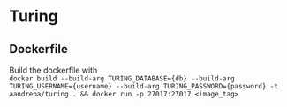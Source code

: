 # Turing

## Dockerfile
Build the dockerfile with\
```docker build --build-arg TURING_DATABASE={db} --build-arg TURING_USERNAME={username} --build-arg TURING_PASSWORD={password} -t aandreba/turing . && docker run -p 27017:27017 <image_tag> ```